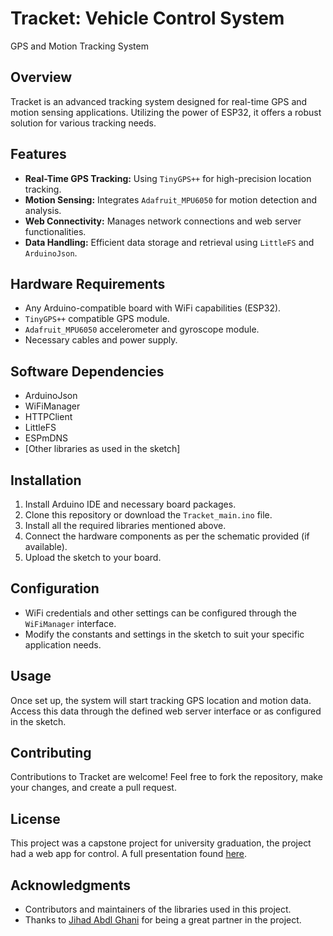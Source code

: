 
# Tracket: Vehicle Control System
GPS and Motion Tracking System

## Overview
Tracket is an advanced tracking system designed for real-time GPS and motion sensing applications. Utilizing the power of ESP32, it offers a robust solution for various tracking needs.

## Features
- **Real-Time GPS Tracking:** Using `TinyGPS++` for high-precision location tracking.
- **Motion Sensing:** Integrates `Adafruit_MPU6050` for motion detection and analysis.
- **Web Connectivity:** Manages network connections and web server functionalities.
- **Data Handling:** Efficient data storage and retrieval using `LittleFS` and `ArduinoJson`.

## Hardware Requirements
- Any Arduino-compatible board with WiFi capabilities (ESP32).
- `TinyGPS++` compatible GPS module.
- `Adafruit_MPU6050` accelerometer and gyroscope module.
- Necessary cables and power supply.

## Software Dependencies
- ArduinoJson
- WiFiManager
- HTTPClient
- LittleFS
- ESPmDNS
- [Other libraries as used in the sketch]

## Installation
1. Install Arduino IDE and necessary board packages.
2. Clone this repository or download the `Tracket_main.ino` file.
3. Install all the required libraries mentioned above.
4. Connect the hardware components as per the schematic provided (if available).
5. Upload the sketch to your board.

## Configuration
- WiFi credentials and other settings can be configured through the `WiFiManager` interface.
- Modify the constants and settings in the sketch to suit your specific application needs.

## Usage
Once set up, the system will start tracking GPS location and motion data. Access this data through the defined web server interface or as configured in the sketch.

## Contributing
Contributions to Tracket are welcome! Feel free to fork the repository, make your changes, and create a pull request.

## License
This project was a capstone project for university graduation, the project had a web app for control. A full presentation found [here](https://youtu.be/8SLUGXAe2Js).

## Acknowledgments
- Contributors and maintainers of the libraries used in this project.
- Thanks to [Jihad Abdl Ghani](https://github.com/jihad-A-G) for being a great partner in the project.
